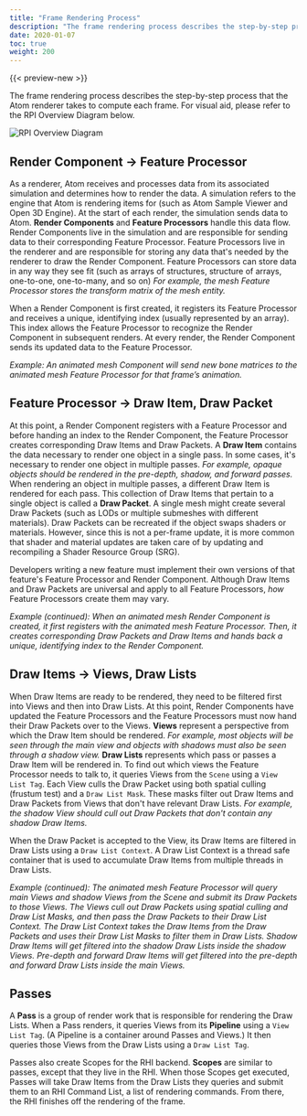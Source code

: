 ```yaml
---
title: "Frame Rendering Process"
description: "The frame rendering process describes the step-by-step process that the Atom renderer takes to compute each frame."
date: 2020-01-07
toc: true
weight: 200
---
```


{{< preview-new >}}

The frame rendering process describes the step-by-step process that the Atom renderer takes to compute each frame. For visual aid, please refer to the RPI Overview Diagram below. 

![RPI Overview Diagram](/images/atom-guide/core-systems/rpi/atom-rpi-overview.svg)

## Render Component &rarr; Feature Processor

As a renderer, Atom receives and processes data from its associated simulation and determines how to render the data. A simulation refers to the engine that Atom is rendering items for (such as Atom Sample Viewer and Open 3D Engine). At the start of each render, the simulation sends data to Atom. **Render Components** and **Feature Processors** handle this data flow. Render Components live in the simulation and are responsible for sending data to their corresponding Feature Processor. Feature Processors live in the renderer and are responsible for storing any data that's needed by the renderer to draw the Render Component. Feature Processors can store data in any way they see fit (such as arrays of structures, structure of arrays, one-to-one, one-to-many, and so on) *For example, the mesh Feature Processor stores the transform matrix of the mesh entity.*

When a Render Component is first created, it registers its Feature Processor and receives a unique, identifying index (usually represented by an array). This index allows the Feature Processor to recognize the Render Component in subsequent renders. At every render, the Render Component sends its updated data to the Feature Processor.  

*Example: An animated mesh Component will send new bone matrices to the animated mesh Feature Processor for that frame’s animation.*

## Feature Processor &rarr; Draw Item, Draw Packet
At this point, a Render Component registers with a Feature Processor and before handing an index to the Render Component, the Feature Processor creates corresponding Draw Items and Draw Packets. A **Draw Item** contains the data necessary to render one object in a single pass. In some cases, it's necessary to render one object in multiple passes. *For example, opaque objects should be rendered in the pre-depth, shadow, and forward passes.* When rendering an object in multiple passes, a different Draw Item is rendered for each pass. This collection of Draw Items that pertain to a single object is called a **Draw Packet**. A single mesh might create several Draw Packets (such as LODs or multiple submeshes with different materials). Draw Packets can be recreated if the object swaps shaders or materials. However, since this is not a per-frame update, it is more common that shader and material updates are taken care of by updating and recompiling a Shader Resource Group (SRG). 

Developers writing a new feature must implement their own versions of that feature's Feature Processor and Render Component. Although Draw Items and Draw Packets are universal and apply to all Feature Processors, *how* Feature Processors create them may vary. 

*Example (continued): When an animated mesh Render Component is created, it first registers with the animated mesh Feature Processor. Then, it creates corresponding Draw Packets and Draw Items and hands back a unique, identifying index to the Render Component.*

## Draw Items &rarr; Views, Draw Lists
When Draw Items are ready to be rendered, they need to be filtered first into Views and then into Draw Lists. At this point, Render Components have updated the Feature Processors and the Feature Processors must now hand their Draw Packets over to the Views. **Views** represent a perspective from which the Draw Item should be rendered. *For example, most objects will be seen through the main view and objects with shadows must also be seen through a shadow view.* **Draw Lists** represents which pass or passes a Draw Item will be rendered in. To find out which views the Feature Processor needs to talk to, it queries Views from the `Scene` using a `View List Tag`. Each View culls the Draw Packet using both spatial culling (frustum test) and a `Draw List Mask`. These masks filter out Draw Items and Draw Packets from Views that don't have relevant Draw Lists. *For example, the shadow View should cull out Draw Packets that don't contain any shadow Draw Items.*

When the Draw Packet is accepted to the View, its Draw Items are filtered in Draw Lists using a `Draw List Context`. A Draw List Context is a thread safe container that is used to accumulate Draw Items from multiple threads in Draw Lists. 

*Example (continued): The animated mesh Feature Processor will query main Views and shadow Views from the Scene and submit its Draw Packets to those Views. The Views cull out Draw Packets using spatial culling and Draw List Masks, and then pass the Draw Packets to their Draw List Context. The Draw List Context takes the Draw Items from the Draw Packets and uses their Draw List Masks to filter them in Draw Lists. Shadow Draw Items will get filtered into the shadow Draw Lists inside the shadow Views. Pre-depth and forward Draw Items will get filtered into the pre-depth and forward Draw Lists inside the main Views.*

## Passes
A **Pass** is a group of render work that is responsible for rendering the Draw Lists. When a Pass renders, it queries Views from its **Pipeline** using a `View List Tag`. (A Pipeline is a container around Passes and Views.) It then queries those Views from the Draw Lists using a `Draw List Tag`. 

Passes also create Scopes for the RHI backend. **Scopes** are similar to passes, except that they live in the RHI. When those Scopes get executed, Passes will take Draw Items from the Draw Lists they queries and submit them to an RHI Command List, a list of rendering commands. From there, the RHI finishes off the rendering of the frame. 